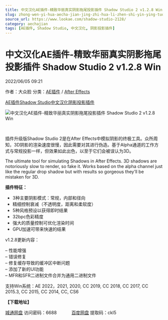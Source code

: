 ```yaml
---
title: 中文汉化AE插件-精致华丽真实阴影拖尾投影插件 Shadow Studio 2 v1.2.8 Win
slug: zhong-wen-yi-hua-aecha-jian-jing-zhi-hua-li-zhen-shi-yin-ying-tuo-wei-tou-ying-cha-jian-shadow-studio-2-v1-2-8-win
source_url: https://www.lookae.com/shadow-studio-2128/
category: aechajian
tags: [AE插件, Shadow Studio, 中文汉化, 阴影投影插件]
---
```

# 中文汉化AE插件-精致华丽真实阴影拖尾投影插件 Shadow Studio 2 v1.2.8 Win

2022/06/05 09:21

作者：大众脸
分类：[AE插件](https://www.lookae.com/after-effects/aechajian/) / [After Effects](https://www.lookae.com/after-effects/)

[AE插件](https://www.lookae.com/tag/ae%e6%8f%92%e4%bb%b6/)[Shadow Studio](https://www.lookae.com/tag/shadow-studio/)[中文汉化](https://www.lookae.com/tag/%e4%b8%ad%e6%96%87%e6%b1%89%e5%8c%96/)[阴影投影插件](https://www.lookae.com/tag/%e9%98%b4%e5%bd%b1%e6%8a%95%e5%bd%b1%e6%8f%92%e4%bb%b6/)

![中文汉化AE插件-精致华丽真实阴影拖尾投影插件 Shadow Studio 2 v1.2.8 Win](https://www.lookae.com/wp-content/uploads/2020/10/Shadow-Studio-2-.jpg "中文汉化AE插件-精致华丽真实阴影拖尾投影插件 Shadow Studio 2 v1.2.8 Win-LookAE.com")

[﻿﻿﻿](https://cloud.video.taobao.com//play/u/705956171/p/1/e/6/t/1/284472003515.mp4)

插件升级版Shadow Studio 2是在After Effects中模拟阴影的终极工具。众所周知，3D阴影的渲染速度很慢，因此需要对其进行伪造。基于Alpha通道的工作方式与常规投影一样，但效果如此出色，以至于它们会被误认为3D。

The ultimate tool for simulating Shadows in After Effects. 3D shadows are notoriously slow to render, so fake it. Works based on the alpha channel just like the regular drop shadow but with results so gorgeous they’ll be mistaken for 3D.

**插件特征：**

* 3种主要阴影模式：常规，内部和径向
* 精细控制衰减（不透明度，距离和柔软度）
* 5种风格预设以获得即时结果
* 32bpc色彩精度
* 强大的质量控制可优化渲染时间
* GPU加速可带来快速的结果

v1.2.8更新内容：

– 性能增强  
– 错误修复  
– 修复缓存导致的缓冲区中断问题  
– 添加了新的UI功能  
– MFR和SFR二进制文件合并为通用二进制文件

支持Win系统：AE 2022，2021, 2020, CC 2019, CC 2018, CC 2017, CC 2015.3, CC 2015, CC 2014, CC, CS6

**【下载地址】**

[城通网盘](https://url70.ctfile.com/f/2827370-589418985-a4f014?p=4431) 访问密码：6688            [百度网盘](https://pan.baidu.com/s/1dgvCWwU9fF3jPnziXYgi4Q?pwd=ckl5) 提取码：ckl5
